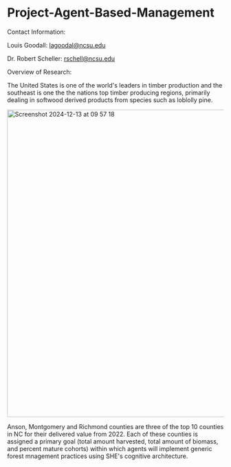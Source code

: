 # Project-Agent-Based-Management

Contact Information:

Louis Goodall: lagoodal@ncsu.edu

Dr. Robert Scheller: rschell@ncsu.edu

Overview of Research:

The United States is one of the world's leaders in timber production and the southeast is one the the nations top timber producing regions, primarily dealing in softwood derived products from species such as loblolly pine.

<img width="713" alt="Screenshot 2024-12-13 at 09 57 18" src="https://github.com/user-attachments/assets/437155b5-618c-48dd-916a-0976636ffa64" />


Anson, Montgomery and Richmond counties are three of the top 10 counties in NC for their delivered value from 2022. Each of these counties is assigned a primary goal (total amount harvested, total amount of biomass, and percent mature cohorts) within which agents will implement generic forest mnagement practices using SHE's cognitive architecture.
